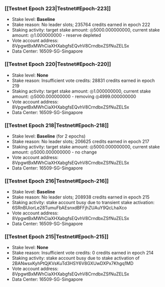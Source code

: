 ### [[Testnet Epoch 223|Testnet#Epoch-223]]
* Stake level: **Baseline**
* Stake reason: No leader slots; 235764 credits earned in epoch 222
* Staking activity: target stake amount: ◎5000.000000000, current stake amount: ◎1.000000000 - reserve depleted
* Vote account address: 8VpgwtBxMWhCiaXHXabgfsEQvhV8CrndbxZSfNuZELSx
* Data Center: 16509-SG-Singapore
### [[Testnet Epoch 220|Testnet#Epoch-220]]
* Stake level: **None**
* Stake reason: Insufficient vote credits: 28831 credits earned in epoch 219
* Staking activity: target stake amount: ◎1.000000000, current stake amount: ◎5000.000000000 - removing ◎4999.000000000
* Vote account address: 8VpgwtBxMWhCiaXHXabgfsEQvhV8CrndbxZSfNuZELSx
* Data Center: 16509-SG-Singapore
### [[Testnet Epoch 218|Testnet#Epoch-218]]
* Stake level: **Baseline** (for 2 epochs)
* Stake reason: No leader slots; 206625 credits earned in epoch 217
* Staking activity: target stake amount: ◎5000.000000000, current stake amount: ◎5000.000000000 - no change
* Vote account address: 8VpgwtBxMWhCiaXHXabgfsEQvhV8CrndbxZSfNuZELSx
* Data Center: 16509-SG-Singapore
### [[Testnet Epoch 216|Testnet#Epoch-216]]
* Stake level: **Baseline**
* Stake reason: No leader slots; 208938 credits earned in epoch 215
* Staking activity: stake account busy due to transient stake activation: 6SRnBUiorLe28TumuFbAEsnxdBFFjhZUAuY9QcLhaXco
* Vote account address: 8VpgwtBxMWhCiaXHXabgfsEQvhV8CrndbxZSfNuZELSx
* Data Center: 16509-SG-Singapore
### [[Testnet Epoch 215|Testnet#Epoch-215]]
* Stake level: **None**
* Stake reason: Insufficient vote credits: 0 credits earned in epoch 214
* Staking activity: stake account busy due to stake activation of 2BANwsxKyhPtQjKVsKuTd3HSY6V8GXUwDXPx7Khgq1MD
* Vote account address: 8VpgwtBxMWhCiaXHXabgfsEQvhV8CrndbxZSfNuZELSx
* Data Center: 16509-SG-Singapore